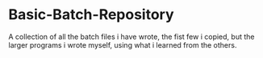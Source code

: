 # Basic-Batch-Repository
A collection of all the batch files i have wrote, the fist few i copied, but the larger programs i wrote myself, using what i learned from the others.
